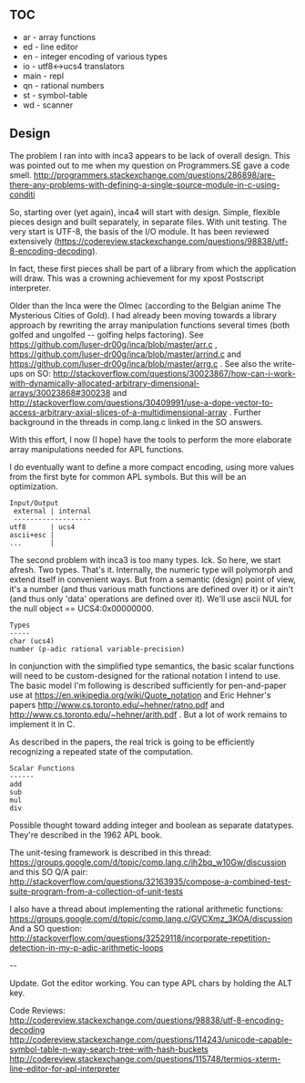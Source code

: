 ## TOC

* ar - array functions
* ed - line editor
* en - integer encoding of various types
* io - utf8<->ucs4 translators
* main - repl
* qn - rational numbers
* st - symbol-table
* wd - scanner

## Design

The problem I ran into with inca3 appears to be lack of overall design.
This was pointed out to me when my question on Programmers.SE gave a code smell.
http://programmers.stackexchange.com/questions/286898/are-there-any-problems-with-defining-a-single-source-module-in-c-using-conditi

So, starting over (yet again), inca4 will start with design. Simple,
flexible pieces design and built separately, in separate files. With unit testing.
The very start is UTF-8, the basis of the I/O module.
It has been reviewed extensively
(https://codereview.stackexchange.com/questions/98838/utf-8-encoding-decoding).


In fact, these first pieces shall be part of a library from which the
application will draw. This was a crowning achievement for my xpost Postscript interpreter.

Older than the Inca were the Olmec (according to the
Belgian anime The Mysterious Cities of Gold). I had already been moving towards
a library approach by rewriting the array manipulation functions several times
(both golfed and ungolfed -- golfing helps factoring). See 
https://github.com/luser-dr00g/inca/blob/master/arr.c ,
https://github.com/luser-dr00g/inca/blob/master/arrind.c and
https://github.com/luser-dr00g/inca/blob/master/arrg.c .
See also the write-ups on SO: 
http://stackoverflow.com/questions/30023867/how-can-i-work-with-dynamically-allocated-arbitrary-dimensional-arrays/30023868#300238 and
http://stackoverflow.com/questions/30409991/use-a-dope-vector-to-access-arbitrary-axial-slices-of-a-multidimensional-array . Further background in the threads in comp.lang.c linked in the SO answers.

With this effort, I now (I hope) have the tools to perform the more elaborate
array manipulations needed for APL functions.

I do eventually want to define a more compact encoding, using more 
values from the first byte for common APL symbols. But this will be an
optimization.

    Input/Output
     external | internal
     -------------------
    utf8      | ucs4
    ascii+esc |
    ...       |

The second problem with inca3 is too many types. Ick. So here, we start afresh.
Two types. That's it. Internally, the numeric type will polymorph and extend itself
in convenient ways. But from a semantic (design) point of view, it's a number 
(and thus various math functions are defined over it) or it ain't (and thus only 
'data' operations are defined over it).
We'll use ascii NUL for the null object == UCS4:0x00000000.

    Types
    -----
    char (ucs4)
    number (p-adic rational variable-precision)


In conjunction with the simplified type semantics, the basic scalar functions
will need to be custom-designed for the rational notation I intend to use.
The basic model I'm following is described sufficiently for pen-and-paper use
at https://en.wikipedia.org/wiki/Quote_notation and Eric Hehner's papers 
http://www.cs.toronto.edu/~hehner/ratno.pdf and http://www.cs.toronto.edu/~hehner/arith.pdf .
But a lot of work remains to implement it in C.

As described in the papers, the real trick is going to be efficiently recognizing
a repeated state of the computation.


    Scalar Functions 
    ------
    add
    sub
    mul
    div

Possible thought toward adding integer and boolean as separate datatypes. They're described
in the 1962 APL book.

The unit-tesing framework is described in this thread: 
https://groups.google.com/d/topic/comp.lang.c/ih2bq_w10Gw/discussion
and this SO Q/A pair:
http://stackoverflow.com/questions/32163935/compose-a-combined-test-suite-program-from-a-collection-of-unit-tests

I also have a thread about implementing the rational arithmetic functions:
https://groups.google.com/d/topic/comp.lang.c/GVCXmz_3KOA/discussion  
And a SO question: http://stackoverflow.com/questions/32529118/incorporate-repetition-detection-in-my-p-adic-arithmetic-loops

--

Update. Got the editor working. You can type APL chars by holding the ALT key.


Code Reviews:  
http://codereview.stackexchange.com/questions/98838/utf-8-encoding-decoding  
http://codereview.stackexchange.com/questions/114243/unicode-capable-symbol-table-n-way-search-tree-with-hash-buckets  
http://codereview.stackexchange.com/questions/115748/termios-xterm-line-editor-for-apl-interpreter  


